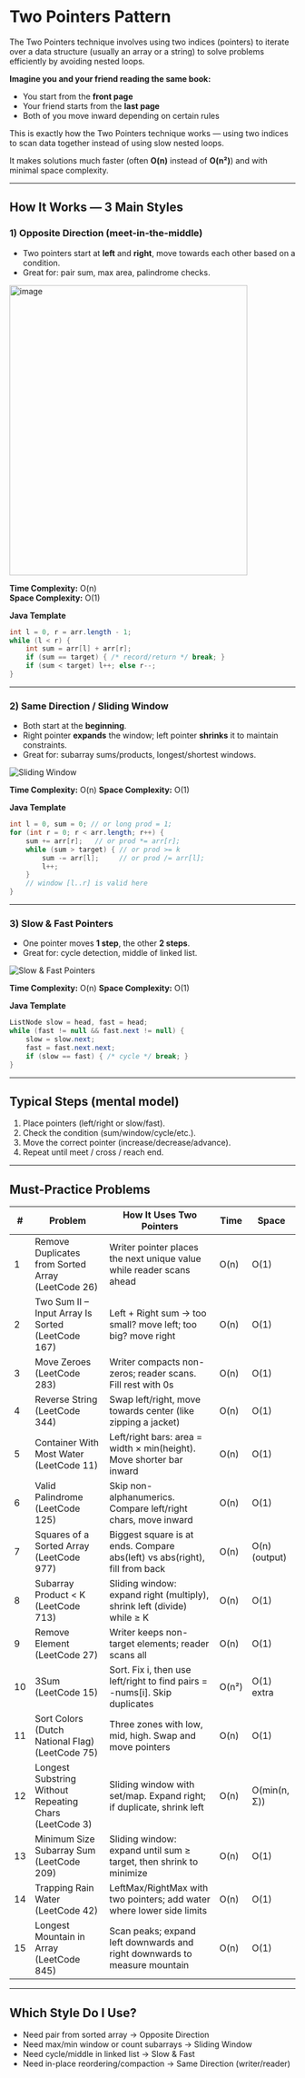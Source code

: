 # Two Pointers Pattern

The Two Pointers technique involves using two indices (pointers) to iterate over a data structure (usually an array or a string) to solve problems efficiently by avoiding nested loops.

**Imagine you and your friend reading the same book:**
- You start from the **front page**  
- Your friend starts from the **last page**  
- Both of you move inward depending on certain rules  

This is exactly how the Two Pointers technique works — using two indices to scan data together instead of using slow nested loops.

It makes solutions much faster (often **O(n)** instead of **O(n²)**) and with minimal space complexity.

---

## How It Works — 3 Main Styles

### 1) Opposite Direction (meet-in-the-middle)
- Two pointers start at **left** and **right**, move towards each other based on a condition.  
- Great for: pair sum, max area, palindrome checks.

<img width="419" height="511" alt="image" src="https://github.com/user-attachments/assets/58bf9c49-4147-4010-9511-9d2edd3fd37e" />


**Time Complexity:** O(n)  
**Space Complexity:** O(1)  

**Java Template**
```java
int l = 0, r = arr.length - 1;
while (l < r) {
    int sum = arr[l] + arr[r];
    if (sum == target) { /* record/return */ break; }
    if (sum < target) l++; else r--;
}
````

---

### 2) Same Direction / Sliding Window

* Both start at the **beginning**.
* Right pointer **expands** the window; left pointer **shrinks** it to maintain constraints.
* Great for: subarray sums/products, longest/shortest windows.

![Sliding Window](https://emre.me/coding-patterns/two-pointers/sliding-window.gif)

**Time Complexity:** O(n)
**Space Complexity:** O(1)

**Java Template**

```java
int l = 0, sum = 0; // or long prod = 1;
for (int r = 0; r < arr.length; r++) {
    sum += arr[r];   // or prod *= arr[r];
    while (sum > target) { // or prod >= k
        sum -= arr[l];     // or prod /= arr[l];
        l++;
    }
    // window [l..r] is valid here
}
```

---

### 3) Slow & Fast Pointers

* One pointer moves **1 step**, the other **2 steps**.
* Great for: cycle detection, middle of linked list.

![Slow & Fast Pointers](https://emre.me/coding-patterns/two-pointers/slow-fast.gif)

**Time Complexity:** O(n)
**Space Complexity:** O(1)

**Java Template**

```java
ListNode slow = head, fast = head;
while (fast != null && fast.next != null) {
    slow = slow.next;
    fast = fast.next.next;
    if (slow == fast) { /* cycle */ break; }
}
```

---

## Typical Steps (mental model)

1. Place pointers (left/right or slow/fast).
2. Check the condition (sum/window/cycle/etc.).
3. Move the correct pointer (increase/decrease/advance).
4. Repeat until meet / cross / reach end.

---

## Must-Practice Problems

| #  | Problem                                                | How It Uses Two Pointers                                                    | Time  | Space         |
| -- | ------------------------------------------------------ | --------------------------------------------------------------------------- | ----- | ------------- |
| 1  | Remove Duplicates from Sorted Array (LeetCode 26)      | Writer pointer places the next unique value while reader scans ahead        | O(n)  | O(1)          |
| 2  | Two Sum II – Input Array Is Sorted (LeetCode 167)      | Left + Right sum → too small? move left; too big? move right                | O(n)  | O(1)          |
| 3  | Move Zeroes (LeetCode 283)                             | Writer compacts non-zeros; reader scans. Fill rest with 0s                  | O(n)  | O(1)          |
| 4  | Reverse String (LeetCode 344)                          | Swap left/right, move towards center (like zipping a jacket)                | O(n)  | O(1)          |
| 5  | Container With Most Water (LeetCode 11)                | Left/right bars: area = width × min(height). Move shorter bar inward        | O(n)  | O(1)          |
| 6  | Valid Palindrome (LeetCode 125)                        | Skip non-alphanumerics. Compare left/right chars, move inward               | O(n)  | O(1)          |
| 7  | Squares of a Sorted Array (LeetCode 977)               | Biggest square is at ends. Compare abs(left) vs abs(right), fill from back  | O(n)  | O(n) (output) |
| 8  | Subarray Product < K (LeetCode 713)                    | Sliding window: expand right (multiply), shrink left (divide) while ≥ K     | O(n)  | O(1)          |
| 9  | Remove Element (LeetCode 27)                           | Writer keeps non-target elements; reader scans all                          | O(n)  | O(1)          |
| 10 | 3Sum (LeetCode 15)                                     | Sort. Fix i, then use left/right to find pairs = -nums\[i]. Skip duplicates | O(n²) | O(1) extra    |
| 11 | Sort Colors (Dutch National Flag) (LeetCode 75)        | Three zones with low, mid, high. Swap and move pointers                     | O(n)  | O(1)          |
| 12 | Longest Substring Without Repeating Chars (LeetCode 3) | Sliding window with set/map. Expand right; if duplicate, shrink left        | O(n)  | O(min(n, Σ))  |
| 13 | Minimum Size Subarray Sum (LeetCode 209)               | Sliding window: expand until sum ≥ target, then shrink to minimize          | O(n)  | O(1)          |
| 14 | Trapping Rain Water (LeetCode 42)                      | LeftMax/RightMax with two pointers; add water where lower side limits       | O(n)  | O(1)          |
| 15 | Longest Mountain in Array (LeetCode 845)               | Scan peaks; expand left downwards and right downwards to measure mountain   | O(n)  | O(1)          |

---

## Which Style Do I Use?

* Need pair from sorted array → Opposite Direction
* Need max/min window or count subarrays → Sliding Window
* Need cycle/middle in linked list → Slow & Fast
* Need in-place reordering/compaction → Same Direction (writer/reader)



